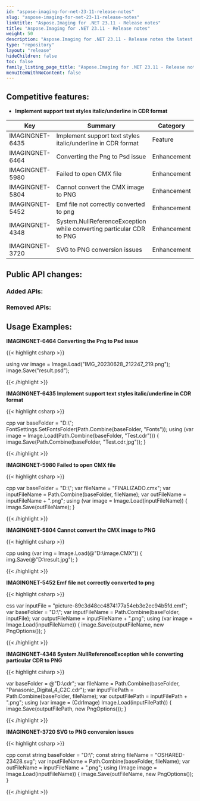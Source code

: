 ```yaml
---
id: "aspose-imaging-for-net-23-11-release-notes"
slug: "aspose-imaging-for-net-23-11-release-notes"
linktitle: "Aspose.Imaging for .NET 23.11 - Release notes"
title: "Aspose.Imaging for .NET 23.11 - Release notes"
weight: 50
description: "Aspose.Imaging for .NET 23.11 - Release notes the latest updates and fixes."
type: "repository"
layout: "release"
hideChildren: false
toc: false
family_listing_page_title: "Aspose.Imaging for .NET 23.11 - Release notes"
menuItemWithNoContent: false
---
```


## Competitive features:

- **Implement support text styles italic/underline in CDR format**

| **Key**         | **Summary**                                                                                                                                                              | **Category** |
|-----------------|--------------------------------------------------------------------------------------------------------------------------------------------------------------------------|--------------|
| IMAGINGNET-6435 | Implement support text styles italic/underline in CDR format                                                                                                                                  | Feature      |
| IMAGINGNET-6464 | Converting the Png to Psd issue                                                                                                                                  | Enhancement      |
| IMAGINGNET-5980 | Failed to open CMX file                                                                                                                                  | Enhancement      |
| IMAGINGNET-5804 | Cannot convert the CMX image to PNG                                                                                                                                  | Enhancement      |
| IMAGINGNET-5452 | Emf file not correctly converted to png                                                                                                                                  | Enhancement      |
| IMAGINGNET-4348 | System.NullReferenceException while converting particular CDR to PNG                                                                                                                                  | Enhancement      |
| IMAGINGNET-3720 | SVG to PNG conversion issues                                                                                                                                  | Enhancement      |

## Public API changes:

### Added APIs:



### Removed APIs:

## Usage Examples:

**IMAGINGNET-6464 Converting the Png to Psd issue**

{{< highlight csharp >}}

using var image = Image.Load("IMG_20230628_212247_219.png");
image.Save("result.psd");

{{< /highlight >}}

**IMAGINGNET-6435 Implement support text styles italic/underline in CDR format**

{{< highlight csharp >}}

cpp
var baseFolder = "D:\\";
FontSettings.SetFontsFolder(Path.Combine(baseFolder, "Fonts"));
using (var image = Image.Load(Path.Combine(baseFolder, "Test.cdr")))
{
    image.Save(Path.Combine(baseFolder, "Test.cdr.jpg"));
}

{{< /highlight >}}

**IMAGINGNET-5980 Failed to open CMX file**

{{< highlight csharp >}}

cpp
var baseFolder = "D:\\";
var fileName = "FINALIZADO.cmx";
var inputFileName = Path.Combine(baseFolder, fileName);
var outFileName = inputFileName + ".png";
using (var image = Image.Load(inputFileName))
{
    image.Save(outFileName);
}

{{< /highlight >}}

**IMAGINGNET-5804 Cannot convert the CMX image to PNG**

{{< highlight csharp >}}

cpp
using (var img = Image.Load(@"D:\image.CMX"))
{
    img.Save(@"D:\result.jpg");
}

{{< /highlight >}}

**IMAGINGNET-5452 Emf file not correctly converted to png**

{{< highlight csharp >}}

css
 var inputFile = "picture-89c3d48cc4874177a54eb3e2ec94b5fd.emf";
 var baseFolder = "D:\\";
 var inputFileName = Path.Combine(baseFolder, inputFile);
 var outputFileName = inputFileName + ".png";
 using (var image = Image.Load(inputFileName))
 {
     image.Save(outputFileName, new PngOptions());
 }

{{< /highlight >}}

**IMAGINGNET-4348 System.NullReferenceException while converting particular CDR to PNG**

{{< highlight csharp >}}

var baseFolder = @"D:\cdr\";
var fileName = Path.Combine(baseFolder, "Panasonic_Digital_4_C2C.cdr");
var inputFilePath = Path.Combine(baseFolder, fileName);
var outputFilePath = inputFilePath + ".png";
using (var image = (CdrImage) Image.Load(inputFilePath))
{
    image.Save(outputFilePath, new PngOptions());
}

{{< /highlight >}}

**IMAGINGNET-3720 SVG to PNG conversion issues**

{{< highlight csharp >}}

cpp
 const string baseFolder = "D:\\";
 const string fileName = "OSHARED-23428.svg";
 var inputFileName = Path.Combine(baseFolder, fileName);
 var outFileName = inputFileName + ".png";
 using (Image image = Image.Load(inputFileName))
 {
     image.Save(outFileName, new PngOptions());
 }

{{< /highlight >}}

